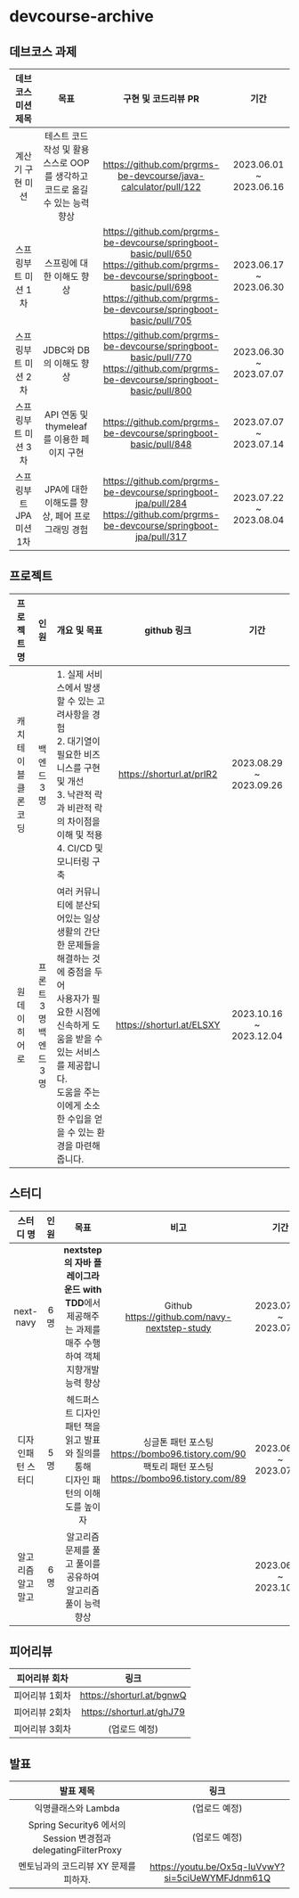 # devcourse-archive

## 데브코스 과제
|데브코스 미션 제목|목표|구현 및 코드리뷰 PR|기간|
|:-------------------:|:--:|:------------:|:-:|
|계산기 구현 미션|테스트 코드 작성 및 활용<br>스스로 OOP를 생각하고 코드로 옮길 수 있는 능력 향상|https://github.com/prgrms-be-devcourse/java-calculator/pull/122|2023.06.01 ~ 2023.06.16|
|스프링부트 미션 1차|스프링에 대한 이해도 향상|https://github.com/prgrms-be-devcourse/springboot-basic/pull/650<br>https://github.com/prgrms-be-devcourse/springboot-basic/pull/698<br>https://github.com/prgrms-be-devcourse/springboot-basic/pull/705|2023.06.17 ~ 2023.06.30|
|스프링부트 미션 2차|JDBC와 DB의 이해도 향상|https://github.com/prgrms-be-devcourse/springboot-basic/pull/770<br>https://github.com/prgrms-be-devcourse/springboot-basic/pull/800|2023.06.30 ~ 2023.07.07|
|스프링부트 미션 3차|API 연동 및 thymeleaf를 이용한 페이지 구현|https://github.com/prgrms-be-devcourse/springboot-basic/pull/848|2023.07.07 ~ 2023.07.14|
|스프링부트 JPA 미션 1차|JPA에 대한 이해도를 향상, 페어 프로그래밍 경험|https://github.com/prgrms-be-devcourse/springboot-jpa/pull/284<br>https://github.com/prgrms-be-devcourse/springboot-jpa/pull/317|2023.07.22 ~ 2023.08.04


## 프로젝트
|프로젝트 명|인원|개요 및 목표|github 링크|기간|
|:------------------:|:----------------:|:----------|:-:|:-:|
|캐치테이블 클론 코딩|백엔드 3명|1. 실제 서비스에서 발생 할 수 있는 고려사항을 경험<br> 2. 대기열이 필요한 비즈니스를 구현 및 개선<br> 3. 낙관적 락과 비관적 락의 차이점을 이해 및 적용 <br> 4. CI/CD 및 모니터링 구축|https://shorturl.at/prIR2|2023.08.29 ~ 2023.09.26|
|원데이히어로|프론트 3명<br>백엔드 3명|여러 커뮤니티에 분산되어있는 일상 생활의 간단한 문제들을 해결하는 것에 중점을 두어 <br> 사용자가 필요한 시점에 신속하게 도움을 받을 수 있는 서비스를 제공합니다.<br>도움을 주는 이에게 소소한 수입을 얻을 수 있는 환경을 마련해줍니다.|https://shorturl.at/ELSXY|2023.10.16 ~ 2023.12.04|

## 스터디
|스터디 명|인원|목표|비고|기간|
|:----:|:---:|:--:|:-:|:--:|
|next-navy|6명|**nextstep의 자바 플레이그라운드 with TDD**에서 제공해주는 과제를 <br> 매주 수행하여 객체지향개발 능력 향상|Github <br> https://github.com/navy-nextstep-study|2023.07.01 ~ 2023.07.24|
|디자인패턴 스터디|5명|헤드퍼스트 디자인 패턴 책을 읽고 발표와 질의를 통해 <br> 디자인 패턴의 이해도를 높이자|싱글톤 패턴 포스팅 <br> https://bombo96.tistory.com/90 <br> 팩토리 패턴 포스팅 <br> https://bombo96.tistory.com/89|2023.06.02 ~ 2023.07.30|
|알고리즘 알고말고|6명|알고리즘 문제를 풀고 풀이를 공유하여 알고리즘 풀이 능력 향상||2023.06.02 ~ 2023.10.23|

## 피어리뷰
|피어리뷰 회차|링크|
|:--------:|:--:|
|피어리뷰 1회차|https://shorturl.at/bgnwQ|
|피어리뷰 2회차|https://shorturl.at/ghJ79|
|피어리뷰 3회차|(업로드 예정)|

## 발표
|발표 제목|링크|
|:-----:|:-:|
|익명클래스와 Lambda|(업로드 예정)|
|Spring Security6 에서의 Session 변경점과 delegatingFilterProxy|(업로드 예정)|
|멘토님과의 코드리뷰 XY 문제를 피하자.|https://youtu.be/Ox5q-luVvwY?si=5ciUeWYMFJdnm61Q|
